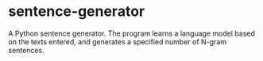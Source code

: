 # sentence-generator
A Python sentence generator. 
The program learns a language model based on the texts entered, and generates a specified number of N-gram sentences.
